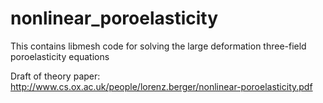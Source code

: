 # nonlinear_poroelasticity
This contains libmesh code for solving the large deformation three-field poroelasticity equations


Draft of theory paper:
http://www.cs.ox.ac.uk/people/lorenz.berger/nonlinear-poroelasticity.pdf
